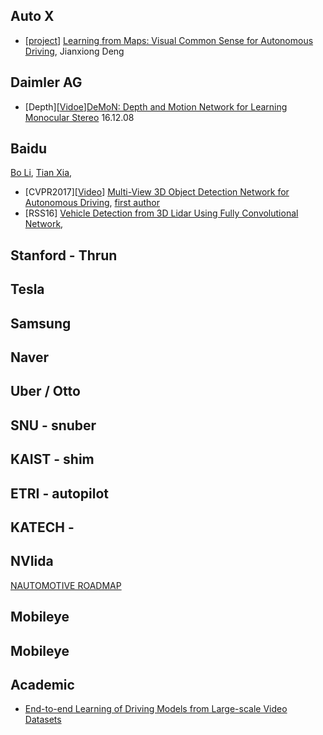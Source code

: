 


## Auto X
- [[project](http://www.cs.princeton.edu/~aseff/mapnet/)] [Learning from Maps: Visual Common Sense for Autonomous Driving](https://arxiv.org/pdf/1611.08583v1.pdf), Jianxiong Deng 

## Daimler AG

- [Depth][[Vidoe](http://lmb.informatik.uni-freiburg.de/people/ummenhof/depthmotionnet/)][DeMoN: Depth and Motion Network for Learning Monocular Stereo](https://arxiv.org/pdf/1612.02401.pdf) 16.12.08


## Baidu 

[Bo Li](http://prclibo.github.io/), [Tian Xia](https://scholar.google.com/citations?hl=en&user=A_mVzqAAAAAJ&view_op=list_works&sortby=pubdate), 

* [CVPR2017][[Video](http://3dimage.ee.tsinghua.edu.cn/download?filename=files/XiaozhiChen/mv3d/mv3d_kitti.webm)] [Multi-View 3D Object Detection Network for Autonomous Driving](https://arxiv.org/pdf/1611.07759.pdf), [first author](http://3dimage.ee.tsinghua.edu.cn/cxz)
* [RSS16] [Vehicle Detection from 3D Lidar Using Fully Convolutional Network](https://arxiv.org/pdf/1608.07916.pdf), 

## Stanford - Thrun



## Tesla



## Samsung



## Naver



## Uber / Otto



## SNU - snuber

## KAIST - shim


## ETRI - autopilot

## KATECH - 




## NVIida
[NAUTOMOTIVE ROADMAP](https://www.gputechconf.co.kr/assets/files/presentations/5-1330-1400_NVIDIA_Jeonghun_Cha.pdf)

## Mobileye


## Mobileye



##  Academic
- [End-to-end Learning of Driving Models from Large-scale Video Datasets](https://arxiv.org/pdf/1612.01079v1.pdf)
